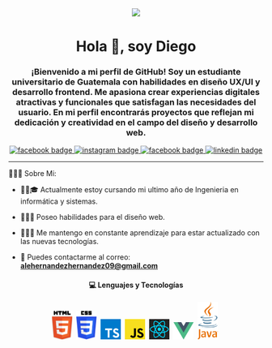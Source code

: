 <div id="header" align="center">
    <img src="https://media.giphy.com/media/fwbZnTftCXVocKzfxR/giphy.gif" width="200">
    <h1 align="center">Hola 👋, soy Diego </h1>
    <h3 align="center">
        ¡Bienvenido a mi perfil de GitHub! Soy un estudiante universitario de Guatemala con habilidades en diseño UX/UI y 
        desarrollo frontend. Me apasiona crear experiencias digitales atractivas y funcionales que satisfagan las necesidades del usuario. 
        En mi perfil encontrarás proyectos que reflejan mi dedicación y creatividad en el campo del diseño y desarrollo web. 
    </h3>
</div>
<div id="badges" align="center">
    <a href="https://github.com/Diego090200">
        <img src="https://img.shields.io/badge/GitHub-100000?style=for-the-badge&logo=github&logoColor=white" alt="facebook badge">
    </a>
    <a href="https://www.instagram.com/pic_alej/">
        <img src="https://img.shields.io/badge/Instagram-E4405F?style=for-the-badge&logo=instagram&logoColor=white" alt="instagram badge">
    </a>
    <a href="https://www.facebook.com/profile.php?id=100001564866961">
        <img src="https://img.shields.io/badge/Facebook-1877F2?style=for-the-badge&logo=facebook&logoColor=white" alt="facebook badge">
    </a>
    <a href="https://www.linkedin.com/in/diego-hern%C3%A1ndez-661418248/">
        <img src="https://img.shields.io/badge/LinkedIn-0077B5?style=for-the-badge&logo=linkedin&logoColor=white" alt="linkedin badge">
    </a>
</div>

---

👨🏻‍💻 Sobre Mi:

- 🧑🏻🎓 Actualmente estoy cursando mi ultimo año de Ingenieria en informática y sistemas.

- 👨🏻‍🎨 Poseo habilidades para el diseño web.

- 🕵🏼‍♂️ Me mantengo en constante aprendizaje para estar actualizado con las nuevas tecnologías.

- 📧 Puedes contactarme al correo: **alehernandezhernandez09@gmail.com**

<div align="center">
    <h4>💻 Lenguajes y Tecnologías</h4>
    <img src="https://github.com/dianait/stackgen/blob/master/public/stack/v1.1/html.svg" title="HTML5" alt="HTML" width="40" width="40">&nbsp;
    <img src="https://github.com/dianait/stackgen/blob/master/public/stack/v1.1/css.svg" title="CSS" alt="CSS" width="40" width="40">&nbsp;
    <img src="https://github.com/dianait/stackgen/blob/master/public/stack/v1.1/ts.svg" title="TS" alt="TS" width="40" width="40">&nbsp;
    <img src="https://github.com/dianait/stackgen/blob/master/public/stack/v1.1/js.svg" title="JS" alt="JS" width="40" width="40">&nbsp;
    <img src="https://github.com/dianait/stackgen/blob/master/public/stack/v1.1/react.svg" title="React" alt="React" width="40" width="40">&nbsp;
    <img src="https://github.com/dianait/stackgen/blob/master/public/stack/v1.1/vue.svg" title="Vue" alt="Vue" width="40" width="40">&nbsp;
    <img src="https://github.com/dianait/stackgen/blob/master/public/stack/v1.1/java.svg" title="Java" alt="Java" width="40" width="40">&nbsp;
</div>
